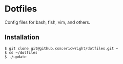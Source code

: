 # Dotfiles

Config files for bash, fish, vim, and others.

## Installation

```
$ git clone git@github.com:ericwright/dotfiles.git ~
$ cd ~/dotfiles
$ ./update
```
